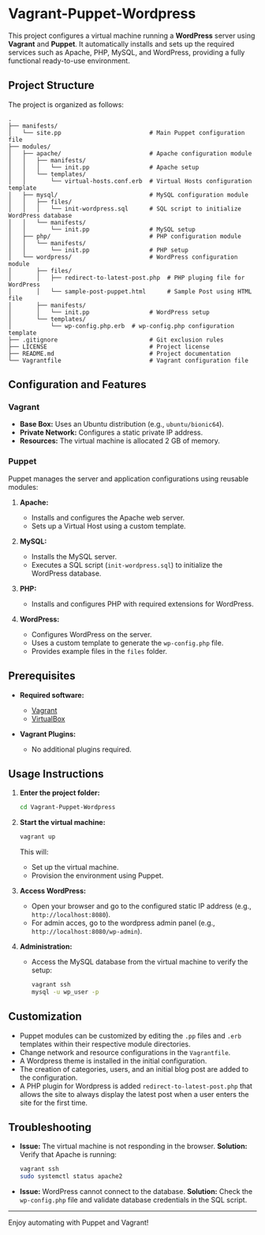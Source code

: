 # Vagrant-Puppet-Wordpress

This project configures a virtual machine running a **WordPress** server using **Vagrant** and **Puppet**. It automatically installs and sets up the required services such as Apache, PHP, MySQL, and WordPress, providing a fully functional ready-to-use environment.

## Project Structure

The project is organized as follows:

```
.
├── manifests/
│   └── site.pp                         # Main Puppet configuration file
├── modules/
│   ├── apache/                         # Apache configuration module
│   │   ├── manifests/
│   │   │   └── init.pp                 # Apache setup
│   │   └── templates/
│   │       └── virtual-hosts.conf.erb  # Virtual Hosts configuration template
│   ├── mysql/                          # MySQL configuration module
│   │   ├── files/
│   │   │   └── init-wordpress.sql      # SQL script to initialize WordPress database
│   │   └── manifests/
│   │       └── init.pp                 # MySQL setup
│   ├── php/                            # PHP configuration module
│   │   └── manifests/
│   │       └── init.pp                 # PHP setup
│   └── wordpress/                      # WordPress configuration module
│       ├── files/
│       │   ├── redirect-to-latest-post.php  # PHP pluging file for WordPress
│       │   └── sample-post-puppet.html      # Sample Post using HTML file
│       ├── manifests/
│       │   └── init.pp                 # WordPress setup
│       └── templates/
│           └── wp-config.php.erb  # wp-config.php configuration template
├── .gitignore                          # Git exclusion rules
├── LICENSE                             # Project license
├── README.md                           # Project documentation
└── Vagrantfile                         # Vagrant configuration file
```

## Configuration and Features

### Vagrant
- **Base Box:** Uses an Ubuntu distribution (e.g., `ubuntu/bionic64`).
- **Private Network:** Configures a static private IP address.
- **Resources:** The virtual machine is allocated 2 GB of memory.

### Puppet
Puppet manages the server and application configurations using reusable modules:

1. **Apache:**
   - Installs and configures the Apache web server.
   - Sets up a Virtual Host using a custom template.

2. **MySQL:**
   - Installs the MySQL server.
   - Executes a SQL script (`init-wordpress.sql`) to initialize the WordPress database.

3. **PHP:**
   - Installs and configures PHP with required extensions for WordPress.

4. **WordPress:**
   - Configures WordPress on the server.
   - Uses a custom template to generate the `wp-config.php` file.
   - Provides example files in the `files` folder.

## Prerequisites

- **Required software:**
  - [Vagrant](https://www.vagrantup.com/)
  - [VirtualBox](https://www.virtualbox.org/)

- **Vagrant Plugins:**
  - No additional plugins required.

## Usage Instructions

1. **Enter the project folder:**
   ```bash
   cd Vagrant-Puppet-Wordpress
   ```

2. **Start the virtual machine:**
   ```bash
   vagrant up
   ```

   This will:
   - Set up the virtual machine.
   - Provision the environment using Puppet.

3. **Access WordPress:**
   - Open your browser and go to the configured static IP address (e.g., `http://localhost:8080`).
   - For admin acces, go to the wordpress admin panel (e.g., `http://localhost:8080/wp-admin`).

4. **Administration:**
   - Access the MySQL database from the virtual machine to verify the setup:
     ```bash
     vagrant ssh
     mysql -u wp_user -p
     ```

## Customization

- Puppet modules can be customized by editing the `.pp` files and `.erb` templates within their respective module directories.
- Change network and resource configurations in the `Vagrantfile`.
- A Wordpress theme is installed in the initial configuration.
- The creation of categories, users, and an initial blog post are added to the configuration.
- A PHP plugin for Wordpress is added `redirect-to-latest-post.php` that allows the site to always display the latest post when a user enters the site for the first time.


## Troubleshooting

- **Issue:** The virtual machine is not responding in the browser.
  **Solution:** Verify that Apache is running:
  ```bash
  vagrant ssh
  sudo systemctl status apache2
  ```
  
- **Issue:** WordPress cannot connect to the database.
  **Solution:** Check the `wp-config.php` file and validate database credentials in the SQL script.

---

Enjoy automating with Puppet and Vagrant!

